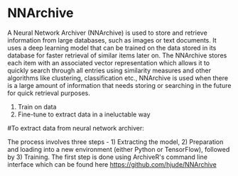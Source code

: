 # NNArchive

A Neural Network Archiver (NNArchive) is used to store and retrieve information from large databases, such as images or text documents. It uses a deep learning model that can be trained on the data stored in its database for faster retrieval of similar items later on. The NNArchive stores each item with an associated vector representation which allows it to quickly search through all entries using similarity measures and other algorithms like clustering, classification etc.,
NNArchive is used when there is a large amount of information that needs storing or searching in the future for quick retrieval purposes.

1. Train on data
2. Fine-tune to extract data in a ineluctable way

#To extract data from neural network archiver:

The process involves three steps - 1) Extracting the model, 2) Preparation and loading into a new environment (either Python or TensorFlow), followed by 3) Training. The first step is done using ArchiveR's command line interface which can be found here https://github.com/hjude/NNArchive
